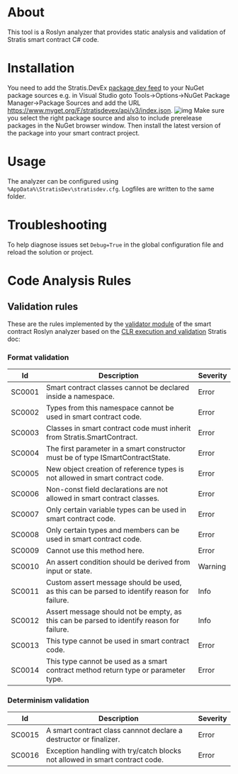 ﻿# About
This tool is a Roslyn analyzer that provides static analysis and validation of Stratis smart contract C# code.

# Installation
You need to add the Stratis.DevEx [package dev feed](https://www.myget.org/feed/Packages/stratisdevex) to your NuGet package sources e.g. in Visual Studio goto Tools->Options->NuGet Package Manager->Package Sources and add the URL https://www.myget.org/F/stratisdevex/api/v3/index.json.
![img](https://phx02pap002files.storage.live.com/y4mFcBqajfZXbydpDpjiAiulclR9coMXZSydLbTxLKGfz9tyH2m4w86rPrkZ-413id1Wx5nhdOiS6CnnLu7EHEs10pv7J80zhwTaA8WPv3-ZQ3mGB_eHI7Fke3K4rCv501KDPyf7I3PGS1vLfoQhZtzfECq2tUXp6xEWr9sVZxp1ONLZVDSDweix3scfSCO8TZ7?width=1918&height=963&cropmode=none)
Make sure you select the right package source and also to include prerelease packages in the NuGet browser window. Then install the latest version of the package into your smart contract project.

# Usage
The analyzer can be configured using `%AppData%\StratisDev\stratisdev.cfg`. Logfiles are written to the same folder.

# Troubleshooting
To help diagnose issues set `Debug=True` in the global configuration file and reload the solution or project.

# Code Analysis Rules

## Validation rules
These are the rules implemented by the [validator module](https://github.com/stratisdevex/Stratis.DevEx/blob/master/src/Stratis.CodeAnalysis.Cs/Stratis.CodeAnalysis.Cs/Validator.cs) of the smart contract Roslyn analyzer based on the [CLR execution and validation](https://github.com/stratisproject/StratisFullNode/blob/master/Documentation/Features/SmartContracts/Clr-execution-and-validation.md) Stratis doc:
### Format validation
| Id | Description | Severity |
| --- | ----------- | ------  |
| SC0001 | Smart contract classes cannot be declared inside a namespace. | Error |
| SC0002 | Types from this namespace cannot be used in smart contract code. | Error |
| SC0003 | Classes in smart contract code must inherit from Stratis.SmartContract. | Error |
| SC0004 | The first parameter in a smart constructor must be of type ISmartContractState. | Error |
| SC0005 | New object creation of reference types is not allowed in smart contract code. | Error | 
| SC0006 | Non-const field declarations are not allowed in smart contract classes. | Error |
| SC0007 | Only certain variable types can be used in smart contract code. | Error |
| SC0008 | Only certain types and members can be used in smart contract code. | Error |
| SC0009 | Cannot use this method here. | Error |
| SC0010 | An assert condition should be derived from input or state. | Warning |
| SC0011 | Custom assert message should be used, as this can be parsed to identify reason for failure. | Info |
| SC0012 | Assert message should not be empty, as this can be parsed to identify reason for failure. | Info |
| SC0013 | This type cannot be used in smart contract code. | Error | 
| SC0014 | This type cannot be used as a smart contract method return type or parameter type. | Error | 
 

### Determinism validation
| Id | Description | Severity |
| --- | ----------- | ------  |
| SC0015 | A smart contract class cannnot declare a destructor or finalizer. | Error |
| SC0016 | Exception handling with try/catch blocks not allowed in smart contract code. | Error | 




